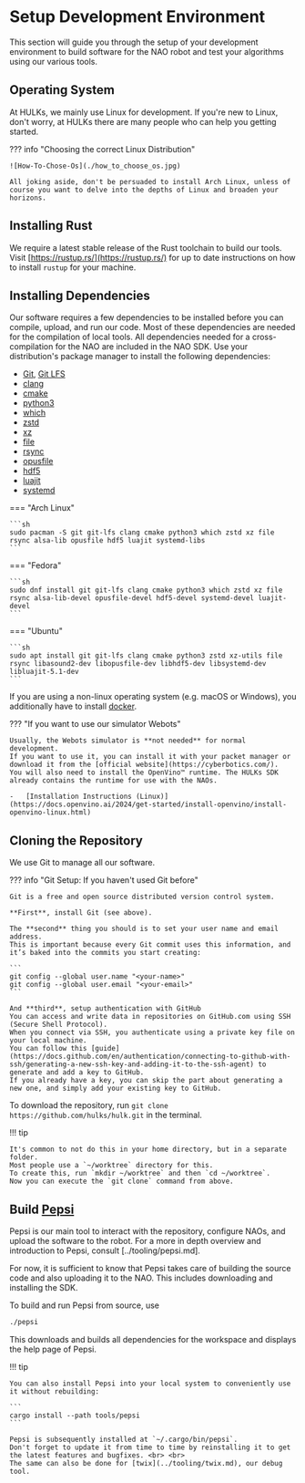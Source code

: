 # Setup Development Environment

This section will guide you through the setup of your development environment to build software for the NAO robot and test your algorithms using our various tools.

## Operating System

At HULKs, we mainly use Linux for development.
If you're new to Linux, don't worry, at HULKs there are many people who can help you getting started.

??? info "Choosing the correct Linux Distribution"

    ![How-To-Chose-Os](./how_to_choose_os.jpg)

    All joking aside, don't be persuaded to install Arch Linux, unless of course you want to delve into the depths of Linux and broaden your horizons.

## Installing Rust

We require a latest stable release of the Rust toolchain to build our tools.
Visit [https://rustup.rs/](https://rustup.rs/) for up to date instructions on how to install `rustup` for your machine.

## Installing Dependencies

Our software requires a few dependencies to be installed before you can compile, upload, and run our code.
Most of these dependencies are needed for the compilation of local tools.
All dependencies needed for a cross-compilation for the NAO are included in the NAO SDK.
Use your distribution's package manager to install the following dependencies:

-   [Git](https://git-scm.com/), [Git LFS](https://git-lfs.com/)
-   [clang](https://clang.llvm.org/)
-   [cmake](https://cmake.org/)
-   [python3](https://www.python.org/)
-   [which](https://carlowood.github.io/which/)
-   [zstd](http://www.zstd.net/)
-   [xz](https://tukaani.org/xz/)
-   [file](https://darwinsys.com/file/)
-   [rsync](https://rsync.samba.org/)
-   [opusfile](https://opus-codec.org/)
-   [hdf5](https://www.hdfgroup.org/solutions/hdf5/)
-   [luajit](https://luajit.org/)
-   [systemd](https://www.freedesktop.org/wiki/Software/systemd/)

=== "Arch Linux"

    ```sh
    sudo pacman -S git git-lfs clang cmake python3 which zstd xz file rsync alsa-lib opusfile hdf5 luajit systemd-libs
    ```

=== "Fedora"

    ```sh
    sudo dnf install git git-lfs clang cmake python3 which zstd xz file rsync alsa-lib-devel opusfile-devel hdf5-devel systemd-devel luajit-devel
    ```

=== "Ubuntu"

    ```sh
    sudo apt install git git-lfs clang cmake python3 zstd xz-utils file rsync libasound2-dev libopusfile-dev libhdf5-dev libsystemd-dev libluajit-5.1-dev
    ```

If you are using a non-linux operating system (e.g. macOS or Windows), you additionally have to install [docker](https://docs.docker.com/engine/install/).

??? "If you want to use our simulator Webots"

    Usually, the Webots simulator is **not needed** for normal development.
    If you want to use it, you can install it with your packet manager or download it from the [official website](https://cyberbotics.com/).
    You will also need to install the OpenVino™ runtime. The HULKs SDK already contains the runtime for use with the NAOs.

    -   [Installation Instructions (Linux)](https://docs.openvino.ai/2024/get-started/install-openvino/install-openvino-linux.html)

## Cloning the Repository

We use Git to manage all our software.

??? info "Git Setup: If you haven't used Git before"

    Git is a free and open source distributed version control system.

    **First**, install Git (see above).

    The **second** thing you should is to set your user name and email address.
    This is important because every Git commit uses this information, and it’s baked into the commits you start creating:

    ```
    git config --global user.name "<your-name>"
    git config --global user.email "<your-email>"
    ```

    And **third**, setup authentication with GitHub
    You can access and write data in repositories on GitHub.com using SSH (Secure Shell Protocol).
    When you connect via SSH, you authenticate using a private key file on your local machine.
    You can follow this [guide](https://docs.github.com/en/authentication/connecting-to-github-with-ssh/generating-a-new-ssh-key-and-adding-it-to-the-ssh-agent) to generate and add a key to GitHub.
    If you already have a key, you can skip the part about generating a new one, and simply add your existing key to GitHub.

To download the repository, run `git clone https://github.com/hulks/hulk.git` in the terminal.

!!! tip

    It's common to not do this in your home directory, but in a separate folder.
    Most people use a `~/worktree` directory for this.
    To create this, run `mkdir ~/worktree` and then `cd ~/worktree`.
    Now you can execute the `git clone` command from above.

## Build [Pepsi](../tooling/pepsi.md)

Pepsi is our main tool to interact with the repository, configure NAOs, and upload the software to the robot.
For a more in depth overview and introduction to Pepsi, consult [../tooling/pepsi.md].

For now, it is sufficient to know that Pepsi takes care of building the source code and also uploading it to the NAO.
This includes downloading and installing the SDK.

To build and run Pepsi from source, use

```sh
./pepsi
```

This downloads and builds all dependencies for the workspace and displays the help page of Pepsi.

!!! tip

    You can also install Pepsi into your local system to conveniently use it without rebuilding:

    ```
    cargo install --path tools/pepsi
    ```

    Pepsi is subsequently installed at `~/.cargo/bin/pepsi`.
    Don't forget to update it from time to time by reinstalling it to get the latest features and bugfixes. <br> <br>
    The same can also be done for [twix](../tooling/twix.md), our debug tool.
